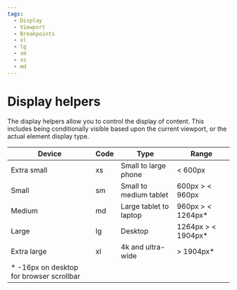 ```yaml
---
tags:
  - Display
  - Viewport
  - Breakpoints
  - xl
  - lg
  - sm
  - xs
  - md
---
```


# Display helpers
The display helpers allow you to control the display of content. This includes being conditionally visible based upon the current viewport, or the actual element display type.

| Device                                   | Code | Type                   | Range              |
|------------------------------------------|------|------------------------|--------------------|
| Extra small                              | xs   | Small to large phone   | < 600px            |
| Small                                    | sm   | Small to medium tablet | 600px > < 960px    |
| Medium                                   | md   | Large tablet to laptop | 960px > < 1264px*  |
| Large                                    | lg   | Desktop                | 1264px > < 1904px* |
| Extra large                              | xl   | 4k and ultra-wide      | > 1904px*          |
| * -16px on desktop for browser scrollbar |      |                        |                    |

